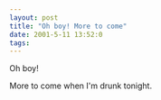 ```yaml
---
layout: post
title: "Oh boy! More to come"
date: 2001-5-11 13:52:0
tags: 
---
```


Oh boy!

More to come when I'm drunk tonight.

